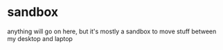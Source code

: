sandbox
=======

anything will go on here, but it's mostly a sandbox to move stuff between my desktop and laptop